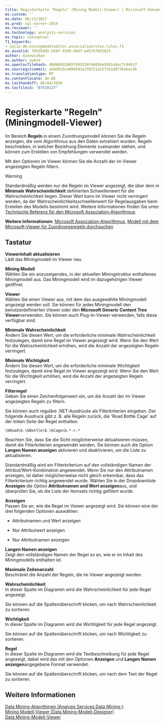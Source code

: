 ```yaml
---
title: Registerkarte "Regeln" (Mining Modell-Viewer) | Microsoft-Dokumentation
ms.custom: ''
ms.date: 06/13/2017
ms.prod: sql-server-2014
ms.reviewer: ''
ms.technology: analysis-services
ms.topic: conceptual
f1_keywords:
- sql12.dm.miningmodeleditor.associationrules.rules.f1
ms.assetid: 705d5492-b58f-45d9-94d7-ed57b7025823
author: minewiskan
ms.author: owend
ms.openlocfilehash: d0d86931865fd9352074669de93b14dacfc84537
ms.sourcegitcommit: ad4d92dce894592a259721a1571b1d8736abacdb
ms.translationtype: MT
ms.contentlocale: de-DE
ms.lasthandoff: 08/04/2020
ms.locfileid: "87610127"
---
```

# <a name="rules-tab-mining-model-viewer"></a>Registerkarte "Regeln" (Miningmodell-Viewer)
  Im Bereich **Regeln** in einem Zuordnungsmodell können Sie die Regeln anzeigen, die vom Algorithmus aus den Daten extrahiert wurden. Regeln beschreiben, in welcher Beziehung Elemente zueinander stehen, und können zum Erstellen von Empfehlungen verwendet werden.  
  
 Mit den Optionen im Viewer können Sie die Anzahl der im Viewer angezeigten Regeln filtern.  
  
> [!WARNING]  
>  Standardmäßig werden nur die Regeln im Viewer angezeigt, die über dem in **Minimale Wahrscheinlichkeit** definierten Schwellenwert für die Wahrscheinlichkeit liegen. Dieser Wert kann im Viewer nicht verringert werden, da der Wahrscheinlichkeitsschwellenwert für Regelausgaben beim Erstellen des Modells bestimmt wird. Weitere Informationen finden Sie unter [Technische Referenz für den Microsoft Association-Algorithmus](data-mining/microsoft-association-algorithm-technical-reference.md).  
  
 **Weitere Informationen:** [Microsoft Association-Algorithmus](data-mining/microsoft-association-algorithm.md), [Modell mit dem Microsoft-Viewer für Zuordnungsregeln durchsuchen](data-mining/browse-a-model-using-the-microsoft-association-rules-viewer.md)  
  
## <a name="options"></a>Tastatur  
 **Viewerinhalt aktualisieren**  
 Lädt das Miningmodell im Viewer neu.  
  
 **Mining Modell**  
 Wählen Sie ein anzuzeigendes, in der aktuellen Miningstruktur enthaltenes Miningmodell aus. Das Miningmodell wird im dazugehörigen Viewer geöffnet.  
  
 **Viewer**  
 Wählen Sie einen Viewer aus, mit dem das ausgewählte Miningmodell angezeigt werden soll. Sie können für jedes Miningmodell den benutzerdefinierten Viewer oder den **Microsoft Generic Content Tree Viewer**verwenden. Sie können auch Plug-In-Viewer verwenden, falls diese verfügbar sind.  
  
 **Minimale Wahrscheinlichkeit**  
 Ändern Sie diesen Wert, um die erforderliche minimale Wahrscheinlichkeit festzulegen, damit eine Regel im Viewer angezeigt wird. Wenn Sie den Wert für die Wahrscheinlichkeit erhöhen, wird die Anzahl der angezeigten Regeln verringert.  
  
 **Minimale Wichtigkeit**  
 Ändern Sie diesen Wert, um die erforderliche minimale Wichtigkeit festzulegen, damit eine Regel im Viewer angezeigt wird. Wenn Sie den Wert für die Wichtigkeit erhöhen, wird die Anzahl der angezeigten Regeln verringert.  
  
 **Filterregel**  
 Geben Sie einen Zeichenfolgenwert ein, um die Anzahl der im Viewer angezeigten Regeln zu filtern.  
  
 Sie können auch reguläre .NET-Ausdrücke als Filterkriterien eingeben. Der folgende Ausdruck gibt z. B. alle Regeln zurück, die 'Road Bottle Cage' auf der linken Seite der Regel enthalten:  
  
 `\bRoad\b.\bBottle\b.\bCage\b.*->.*`  
  
 Beachten Sie, dass Sie die Sicht möglicherweise aktualisieren müssen, damit die Filterkriterien angewendet werden. Sie können auch die Option **Langen Namen anzeigen** aktivieren und deaktivieren, um die Liste zu aktualisieren.  
  
 Standardmäßig wird ein Filterkriterium auf den vollständigen Namen der Attribut/Wert-Kombination angewendet. Wenn Sie nur den Attributnamen anzeigen, ist daher möglicherweise nicht gleich erkennbar, dass das Filterkriterium richtig angewendet wurde. Wählen Sie in der Dropdownliste **Anzeigen** die Option **Attributnamen und Wert anzeigen**aus, und überprüfen Sie, ob die Liste der Itemsets richtig gefiltert wurde.  
  
 **Anzeigen**  
 Passen Sie an, wie die Regel im Viewer angezeigt wird. Sie können eine der drei folgenden Optionen auswählen:  
  
-   Attributnamen und Wert anzeigen  
  
-   Nur Attributwert anzeigen  
  
-   Nur Attributnamen anzeigen  
  
 **Langen Namen anzeigen**  
 Zeigt den vollständigen Namen der Regel so an, wie er im Inhalt des Miningmodells enthalten ist.  
  
 **Maximale Zeilenanzahl**  
 Beschränkt die Anzahl der Regeln, die im Viewer angezeigt werden.  
  
 **Wahrscheinlichkeit**  
 In dieser Spalte im Diagramm wird die Wahrscheinlichkeit für jede Regel angezeigt.  
  
 Sie können auf die Spaltenüberschrift klicken, um nach Wahrscheinlichkeit zu sortieren.  
  
 **Wichtigkeit**  
 In dieser Spalte im Diagramm wird die Wichtigkeit für jede Regel angezeigt.  
  
 Sie können auf die Spaltenüberschrift klicken, um nach Wichtigkeit zu sortieren.  
  
 **Regel**  
 In dieser Spalte im Diagramm wird die Textbeschreibung für jede Regel angezeigt, dabei wird das mit den Optionen **Anzeigen** und **Langen Namen anzeigen**angegebene Format verwendet.  
  
 Sie können auf die Spaltenüberschrift klicken, um nach dem Text der Regel zu sortieren.  
  
## <a name="see-also"></a>Weitere Informationen  
 [Data Mining-Algorithmen &#40;Analysis Services Data Mining-&#41;](data-mining/data-mining-algorithms-analysis-services-data-mining.md)   
 [Mining Modell-Viewer &#40;Data Mining-Modell-Designer&#41;](mining-model-viewers-data-mining-model-designer.md)   
 [Data Mining-Modell-Viewer](data-mining/data-mining-model-viewers.md)  
  
  
